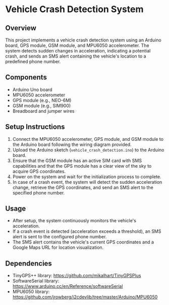 # Vehicle Crash Detection System

## Overview
This project implements a vehicle crash detection system using an Arduino board, GPS module, GSM module, and MPU6050 accelerometer. The system detects sudden changes in acceleration, indicating a potential crash, and sends an SMS alert containing the vehicle's location to a predefined phone number.

## Components
- Arduino Uno board
- MPU6050 accelerometer
- GPS module (e.g., NEO-6M)
- GSM module (e.g., SIM900)
- Breadboard and jumper wires

## Setup Instructions
1. Connect the MPU6050 accelerometer, GPS module, and GSM module to the Arduino board following the wiring diagram provided.
2. Upload the Arduino sketch (`vehicle_crash_detection.ino`) to the Arduino board.
3. Ensure that the GSM module has an active SIM card with SMS capabilities and that the GPS module has a clear view of the sky to acquire GPS coordinates.
4. Power on the system and wait for the initialization process to complete.
5. In case of a crash event, the system will detect the sudden acceleration change, retrieve the GPS coordinates, and send an SMS alert to the specified phone number.

## Usage
- After setup, the system continuously monitors the vehicle's acceleration.
- If a crash event is detected (acceleration exceeds a threshold), an SMS alert is sent to the configured phone number.
- The SMS alert contains the vehicle's current GPS coordinates and a Google Maps URL for location visualization.

## Dependencies
- TinyGPS++ library: https://github.com/mikalhart/TinyGPSPlus
- SoftwareSerial library: https://www.arduino.cc/en/Reference/softwareSerial
- MPU6050 library: https://github.com/jrowberg/i2cdevlib/tree/master/Arduino/MPU6050
